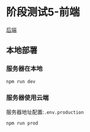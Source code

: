 # 阶段测试5-前端

[后端](https://github.com/cyb233/sss)

## 本地部署
### 服务器在本地
```bash
npm run dev
```
### 服务器使用云端
服务器地址配置:`.env.production`  
```bash
npm run prod
```